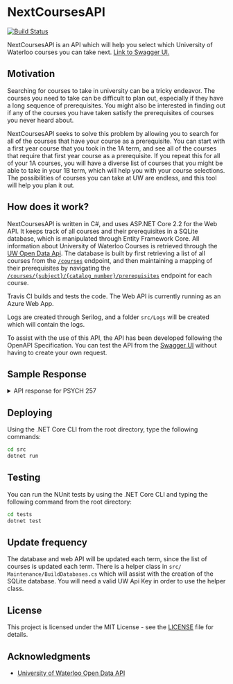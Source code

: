 [API Link]: https://nextcoursesapi.azurewebsites.net/swagger/index.html

# NextCoursesAPI
[![Build Status](https://travis-ci.org/patelmohit/NextCoursesAPI.svg?branch=master)](https://travis-ci.org/patelmohit/NextCoursesAPI)

NextCoursesAPI is an API which will help you select which University of Waterloo courses you can take next. [Link to Swagger UI.][API Link]

## Motivation

Searching for courses to take in university can be a tricky endeavor. The courses you need to take can be difficult to plan out, especially if they have a long sequence of prerequisites. You might also be interested in finding out if any of the courses you have taken satisfy the prerequisites of courses you never heard about.

NextCoursesAPI seeks to solve this problem by allowing you to search for all of the courses that have your course as a prerequisite. You can start with a first year course that you took in the 1A term, and see all of the courses that require that first year course as a prerequisite. If you repeat this for all of your 1A courses, you will have a diverse list of courses that you might be able to take in your 1B term, which will help you with your course selections. The possibilities of courses you can take at UW are endless, and this tool will help you plan it out.

## How does it work?

NextCoursesAPI is written in C#, and uses ASP.NET Core 2.2 for the Web API. It keeps track of all courses and their prerequisites in a SQLite database, which is manipulated through Entity Framework Core. All information about University of Waterloo Courses is retrieved through the [UW Open Data Api](https://uwaterloo.ca/api/). The database is built by first retrieving a list of all courses from the [`/courses`](https://github.com/uWaterloo/api-documentation/blob/master/v2/courses/courses.md) endpoint, and then maintaining a mapping of their prerequisites by navigating the [`/courses/{subject}/{catalog_number}/prerequisites`](https://github.com/uWaterloo/api-documentation/blob/master/v2/courses/subject_catalog_number_prerequisites.md) endpoint for each course. 

Travis CI builds and tests the code. The Web API is currently running as an Azure Web App.

Logs are created through Serilog, and a folder `src/Logs` will be created which will contain the logs.

To assist with the use of this API, the API has been developed following the OpenAPI Specification. You can test the API from the [Swagger UI][API Link] without having to create your own request.

## Sample Response
<details>
    <summary>API response for PSYCH 257</summary>


Request:

```bash
curl -X GET "https://nextcoursesapi.azurewebsites.net/courses/PSYCH/257" -H  "accept: text/plain"
```

Response:
```json
{
  "prerequisite_course": "PSYCH257",
  "next_courses": [
    {
      "course_name": "Human Motivation and Emotion",
      "course_title": "PSYCH332"
    },
    {
      "course_name": "Introduction to Clinical Psychology",
      "course_title": "PSYCH336"
    },
    {
      "course_name": "Social Science Advanced Research Methods Topics",
      "course_title": "PSYCH389"
    },
    {
      "course_name": "Research in Personality and Clinical Psychology",
      "course_title": "PSYCH397"
    },
    {
      "course_name": "Honours Seminar in Personality and Clinical Psychology",
      "course_title": "PSYCH457"
    },
    {
      "course_name": "Special Topics in Applied Psychology",
      "course_title": "PSYCH470"
    }
  ]
}
```
</details>

## Deploying
Using the .NET Core CLI from the root directory, type the following commands:
```bash
cd src
dotnet run
```

## Testing
You can run the NUnit tests by using the .NET Core CLI and typing the following command from the root directory:
```bash
cd tests
dotnet test
```
## Update frequency
The database and web API will be updated each term, since the list of courses is updated each term. There is a helper class in `src/ 	Maintenance/BuildDatabases.cs` which will assist with the creation of the SQLite database. You will need a valid UW Api Key in order to use the helper class.

## License

This project is licensed under the MIT License - see the [LICENSE](LICENSE) file for details.

## Acknowledgments

* [University of Waterloo Open Data API](https://github.com/uWaterloo/api-documentation) 
